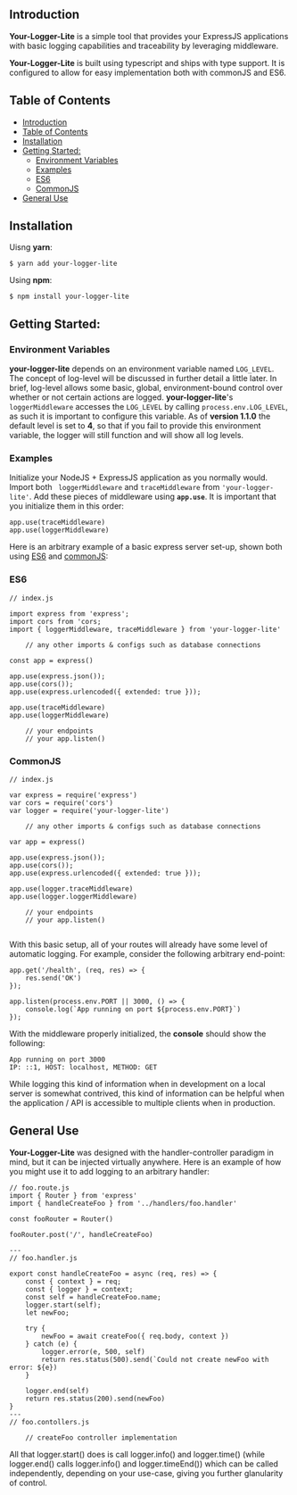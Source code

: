 ## Introduction

**Your-Logger-Lite** is a simple tool that provides your ExpressJS applications with basic logging capabilities and traceability by leveraging middleware.

**Your-Logger-Lite** is built using typescript and ships with type support. It is configured to allow for easy implementation both with commonJS and ES6.

## Table of Contents

- [Introduction](#introduction)
- [Table of Contents](#table-of-contents)
- [Installation](#installation)
- [Getting Started:](#getting-started)
	- [Environment Variables](#environment-variables)
	- [Examples](#examples)
	- [ES6](#es6)
	- [CommonJS](#commonjs)
- [General Use](#general-use)

## Installation

Uisng **yarn**:

``` 
$ yarn add your-logger-lite 
```


Using **npm**:

``` 
$ npm install your-logger-lite 
```


## Getting Started:

  ### Environment Variables

**your-logger-lite** depends on an environment variable named `LOG_LEVEL`. The concept of log-level will be discussed in further detail a little later. In brief, log-level allows some basic, global, environment-bound control over whether or not certain actions are logged. **your-logger-lite**'s `loggerMiddleware` accesses the `LOG_LEVEL` by calling `process.env.LOG_LEVEL`, as such it is important to configure this variable. As of **version 1.1.0** the default level is set to **4**, so that if you fail to provide this environment variable, the logger will still function and will show all log levels.

### Examples

Initialize your NodeJS + ExpressJS application as you normally would. Import both ` loggerMiddleware` and `traceMiddleware` from `'your-logger-lite'`. Add these pieces of middleware using **`app.use`**. It is important that you initialize them in this order: 
```
app.use(traceMiddleware)
app.use(loggerMiddleware)
```
 Here is an arbitrary example of a basic express server set-up, shown both using [ES6](#es6) and [commonJS](#commonjs): 

### ES6
```
// index.js

import express from 'express';
import cors from 'cors;
import { loggerMiddleware, traceMiddleware } from 'your-logger-lite'

	// any other imports & configs such as database connections

const app = express()

app.use(express.json());
app.use(cors()); 
app.use(express.urlencoded({ extended: true }));

app.use(traceMiddleware)
app.use(loggerMiddleware)

	// your endpoints 
	// your app.listen()

```

### CommonJS

```
// index.js

var express = require('express')
var cors = require('cors')
var logger = require('your-logger-lite')

	// any other imports & configs such as database connections

var app = express()

app.use(express.json());
app.use(cors());
app.use(express.urlencoded({ extended: true }));

app.use(logger.traceMiddleware)
app.use(logger.loggerMiddleware)

	// your endpoints
	// your app.listen()
	
```

With this basic setup, all of your routes will already have some level of automatic logging. For example, consider the following arbitrary end-point: 

```
app.get('/health', (req, res) => {
	res.send('OK')
});

app.listen(process.env.PORT || 3000, () => {
	console.log(`App running on port ${process.env.PORT}`)
});
```

With the middleware properly initialized, the **console** should show the following: 
```
App running on port 3000
IP: ::1, HOST: localhost, METHOD: GET
```

While logging this kind of information when in development on a local server is somewhat contrived, this kind of information can be helpful when the application / API is accessible to multiple clients when in production. 

## General Use

**Your-Logger-Lite** was designed with the handler-controller paradigm in mind, but it can be injected virtually anywhere. Here is an example of how you might use it to add logging to an arbitrary handler: 

```
// foo.route.js
import { Router } from 'express'
import { handleCreateFoo } from '../handlers/foo.handler'

const fooRouter = Router()

fooRouter.post('/', handleCreateFoo)

---
// foo.handler.js

export const handleCreateFoo = async (req, res) => {
	const { context } = req;
	const { logger } = context;
	const self = handleCreateFoo.name;
	logger.start(self);
	let newFoo;

	try {
		newFoo = await createFoo({ req.body, context })
	} catch (e) {
		logger.error(e, 500, self)
		return res.status(500).send(`Could not create newFoo with error: ${e})
	}

	logger.end(self)
	return res.status(200).send(newFoo)
}
---
// foo.contollers.js

	// createFoo controller implementation

```

All that logger.start() does is call logger.info() and logger.time() (while logger.end() calls logger.info() and logger.timeEnd()) which can be called independently, depending on your use-case, giving you further glanularity of control. 